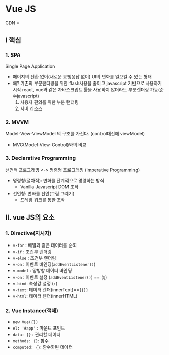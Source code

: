 # Vue JS
CDN = <script src="https://cdn.jsdelivr.net/npm/vue/dist/vue.js"></script>
## I 핵심
### 1. SPA
Single Page Application
- 페이지의 전환 없이(새로운 요청응답 없이) UI의 변화를 일으킬 수 있는 형태
- 왜?
    기존의 부분랜더링을 위한 flash사용을 줄이고 javascript 기반으로 사용하기 시작
    react, vue와 같은 자바스크립트 툴을 사용하지 않더라도 부분랜더링 가능(순수javascript)
  1. 사용자 편의를 위한 부분 랜더링
  2. 서버 리소스

### 2. MVVM
Model-View-ViewModel 의 구조를 가진다.
  (control대신에 viewModel)
- MVC(Model-View-Control)와의 비교

### 3. Declarative Programming
선언적 프로그래밍 <-> 명령형 프로그래밍
(Imperative Programming)
- 명령형(절차적): 변화를 단계적으로 명령하는 방식
  - Vanilla Javascript DOM 조작
- 선언형: 변화를 선언(그림 그리기)
  - 프레임 워크를 통한 조작

## II. vue JS의 요소
### 1. Directive(지시자)
- `v-for` : 배열과 같은 데이터를 순회
- `v-if` : 조건부 랜더링
- `v-else` : 조건부 랜더링
- `v-on` : 이벤트 바인딩(`addEventListener()`)
- `v-model` : 양방향 데이터 바인딩
- `v-on` : 이벤트 설정 (`addEventListener()`) == (`@`)
- `v-bind`: 속성값 설정 (`:`)
- `v-text`: 데이터 렌더(innerText)==`{{}}`
- `v-html`: 데이터 렌더(innerHTML)

### 2. Vue Instance(객체)
- `new Vue({})`
- `el: '#app'` : 마운트 포인트
- `data: {}` : 관리할 데이터
- `methods: {}`: 함수
- `computed: {}`: 함수화된 데이터

